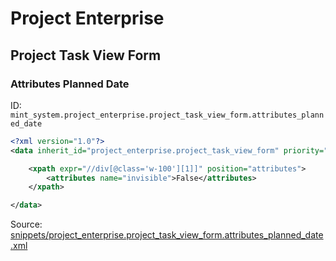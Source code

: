 # Project Enterprise
## Project Task View Form  
### Attributes Planned Date  
ID: `mint_system.project_enterprise.project_task_view_form.attributes_planned_date`  
```xml
<?xml version="1.0"?>
<data inherit_id="project_enterprise.project_task_view_form" priority="50">

    <xpath expr="//div[@class='w-100'][1]]" position="attributes">
        <attributes name="invisible">False</attributes>
    </xpath>

</data>

```
Source: [snippets/project_enterprise.project_task_view_form.attributes_planned_date.xml](https://github.com/Mint-System/Odoo-Build/tree/14.0/snippets/project_enterprise.project_task_view_form.attributes_planned_date.xml)

